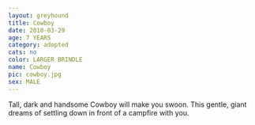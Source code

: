 ```yaml
---
layout: greyhound
title: Cowboy
date: 2010-03-29
age: 7 YEARS
category: adopted
cats: no
color: LARGER BRINDLE
name: Cowboy
pic: cowboy.jpg
sex: MALE
---
```


Tall, dark and handsome Cowboy will make you swoon.  This gentle, giant dreams of settling down in front of a campfire
with you.
